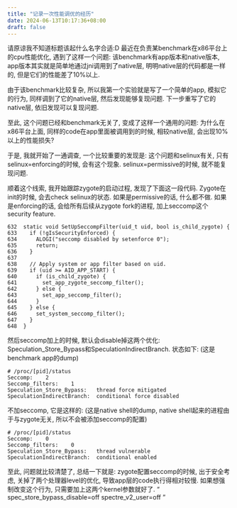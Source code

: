 ```yaml
---
title: "记录一次性能调优的经历"
date: 2024-06-13T10:17:36+08:00
draft: false
---
```

请原谅我不知道标题该起什么名字合适:D
最近在负责某benchmark在x86平台上的cpu性能优化, 遇到了这样一个问题: 该benchmark有app版本和native版本, app版本其实就是简单地通过jni调用到了native层, 明明native层的代码都是一样的, 但是它们的性能差了10%以上.

由于该benchmark比较复杂, 所以我第一个实验就是写了一个简单的app, 模拟它的行为, 同样调到了它的native层, 然后发现能够复现问题. 
下一步重写了它的native层, 依旧发现可以复现问题.

至此, 这个问题已经和benchmark无关了, 变成了这样一个通用的问题: 为什么在x86平台上面,  同样的code在app里面被调用到的时候, 相较native层, 会出现10%以上的性能损失?

于是, 我就开始了一通调查, 一个比较重要的发现是: 这个问题和selinux有关, 只有selinux=enforcing的时候, 会有这个现象. selinux=permissive的时候, 就不能复现问题.

顺着这个线索, 我开始跟踪zygote的启动过程, 发现了下面这一段代码.
Zygote在init的时候, 会去check selinux的状态.
如果是permissive的话, 什么都不做.
如果是enforcing的话, 会给所有后续从zygote fork的进程, 加上seccomp这个security feature.

```
632  static void SetUpSeccompFilter(uid_t uid, bool is_child_zygote) {
633    if (!gIsSecurityEnforced) {
634      ALOGI("seccomp disabled by setenforce 0");
635      return;
636    }
637  
638    // Apply system or app filter based on uid.
639    if (uid >= AID_APP_START) {
640      if (is_child_zygote) {
641        set_app_zygote_seccomp_filter();
642      } else {
643        set_app_seccomp_filter();
644      }
645    } else {
646      set_system_seccomp_filter();
647    }
648  }
```

然后seccomp加上的时候, 默认会disable掉这两个优化: Speculation_Store_Bypass和SpeculationIndirectBranch.
状态如下: (这是benchmark app的dump)
```
# /proc/[pid]/status
Seccomp:	2
Seccomp_filters:	1
Speculation_Store_Bypass:	thread force mitigated
SpeculationIndirectBranch:	conditional force disabled
```
不加seccomp, 它是这样的: (这是native shell的dump, native shell起来的进程由于与zygote无关, 所以不会被添加seccomp的配置)
```
# /proc/[pid]/status
Seccomp:	0
Seccomp_filters:	0
Speculation_Store_Bypass:	thread vulnerable
SpeculationIndirectBranch:	conditional enabled
```

至此, 问题就比较清楚了, 总结一下就是: zygote配置seccomp的时候, 出于安全考虑, 关掉了两个处理器level的优化, 导致app层的code执行得相对较慢. 如果想强制改变这个行为, 只需要加上这两个kernel参数就好了. “ spec_store_bypass_disable=off  spectre_v2_user=off ”
